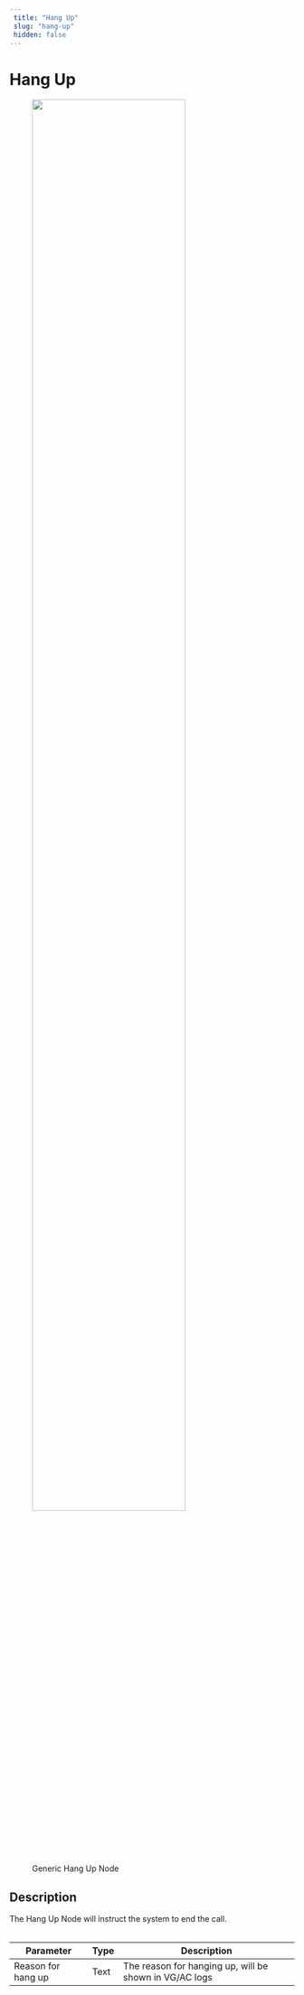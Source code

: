 ```yaml
---
 title: "Hang Up" 
 slug: "hang-up" 
 hidden: false 
---
```

# Hang Up

<figure>
  <img class="image-center" src="{{config.site_url}}ai/nodes/images/generic-voice/hang-up.png" width="80%" />
  <figcaption>Generic Hang Up Node</figcaption>
</figure>

## Description
<div class="divider"></div>

The Hang Up Node will instruct the system to end the call.
<br/><br/>

| Parameter          | Type | Description                                            |
|--------------------|------|--------------------------------------------------------|
| Reason for hang up | Text | The reason for hanging up, will be shown in VG/AC logs |